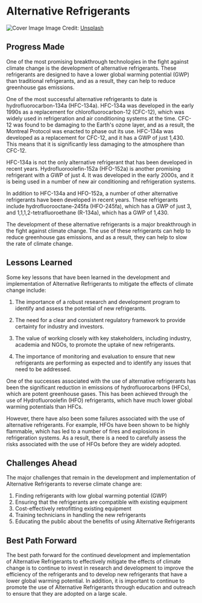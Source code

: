 # Alternative Refrigerants

![Cover Image](https://images.unsplash.com/photo-1467779009031-53938b78ca38?crop=entropy&cs=tinysrgb&fit=max&fm=jpg&ixid=Mnw0NDM1NTZ8MHwxfHNlYXJjaHwxfHxBbHRlcm5hdGl2ZSUyMFJlZnJpZ2VyYW50c3xlbnwwfHx8fDE2ODMwNDg4NTM&ixlib=rb-4.0.3&q=80&w=1080)
Image Credit: [Unsplash](https://unsplash.com/@lukeporter)

## Progress Made

One of the most promising breakthrough technologies in the fight against climate change is the development of alternative refrigerants. These refrigerants are designed to have a lower global warming potential (GWP) than traditional refrigerants, and as a result, they can help to reduce greenhouse gas emissions.

One of the most successful alternative refrigerants to date is hydrofluorocarbon-134a (HFC-134a). HFC-134a was developed in the early 1990s as a replacement for chlorofluorocarbon-12 (CFC-12), which was widely used in refrigeration and air conditioning systems at the time. CFC-12 was found to be damaging to the Earth's ozone layer, and as a result, the Montreal Protocol was enacted to phase out its use. HFC-134a was developed as a replacement for CFC-12, and it has a GWP of just 1,430. This means that it is significantly less damaging to the atmosphere than CFC-12.

HFC-134a is not the only alternative refrigerant that has been developed in recent years. Hydrofluoroolefin-152a (HFO-152a) is another promising refrigerant with a GWP of just 4. It was developed in the early 2000s, and it is being used in a number of new air conditioning and refrigeration systems.

In addition to HFC-134a and HFO-152a, a number of other alternative refrigerants have been developed in recent years. These refrigerants include hydrofluorooctane-245fa (HFO-245fa), which has a GWP of just 3, and 1,1,1,2-tetrafluoroethane (R-134a), which has a GWP of 1,430.

The development of these alternative refrigerants is a major breakthrough in the fight against climate change. The use of these refrigerants can help to reduce greenhouse gas emissions, and as a result, they can help to slow the rate of climate change.

## Lessons Learned

Some key lessons that have been learned in the development and implementation of Alternative Refrigerants to mitigate the effects of climate change include:

1. The importance of a robust research and development program to identify and assess the potential of new refrigerants.

2. The need for a clear and consistent regulatory framework to provide certainty for industry and investors.

3. The value of working closely with key stakeholders, including industry, academia and NGOs, to promote the uptake of new refrigerants.

4. The importance of monitoring and evaluation to ensure that new refrigerants are performing as expected and to identify any issues that need to be addressed.

One of the successes associated with the use of alternative refrigerants has been the significant reduction in emissions of hydrofluorocarbons (HFCs), which are potent greenhouse gases. This has been achieved through the use of Hydrofluoroolefin (HFO) refrigerants, which have much lower global warming potentials than HFCs.

However, there have also been some failures associated with the use of alternative refrigerants. For example, HFOs have been shown to be highly flammable, which has led to a number of fires and explosions in refrigeration systems. As a result, there is a need to carefully assess the risks associated with the use of HFOs before they are widely adopted.

## Challenges Ahead

The major challenges that remain in the development and implementation of Alternative Refrigerants to reverse climate change are:

1. Finding refrigerants with low global warming potential (GWP)
2. Ensuring that the refrigerants are compatible with existing equipment
3. Cost-effectively retrofitting existing equipment
4. Training technicians in handling the new refrigerants
5. Educating the public about the benefits of using Alternative Refrigerants

## Best Path Forward

The best path forward for the continued development and implementation of Alternative Refrigerants to effectively mitigate the effects of climate change is to continue to invest in research and development to improve the efficiency of the refrigerants and to develop new refrigerants that have a lower global warming potential. In addition, it is important to continue to promote the use of Alternative Refrigerants through education and outreach to ensure that they are adopted on a large scale.

